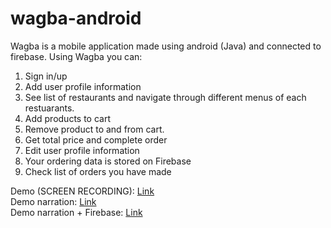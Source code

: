 # wagba-android

Wagba is a mobile application made using android (Java) and connected to firebase. Using Wagba you can:

1. Sign in/up
1. Add user profile information 
1. See list of restaurants and navigate through different menus of each restuarants. 
1. Add products to cart
1. Remove product to and from cart.
1. Get total price and complete order 
1. Edit user profile information 
1. Your ordering data is stored on Firebase 
1. Check list of orders you have made 


Demo (SCREEN RECORDING): [Link](https://youtu.be/xqGgIKHXcuI) <br>
Demo narration: [Link](https://youtu.be/U_Xp3EK1hVE) <br>
Demo narration + Firebase: [Link](https://youtu.be/DC7PgTM_2PY) <br>

